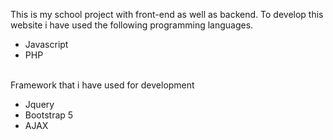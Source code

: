 This is my school project with front-end as well as backend.
To develop this website i have used the following programming languages.
<ul>
  <li>Javascript</li>
  <li>PHP</li>
</ul>
<br> Framework that i have used for development
<ul>
  <li>Jquery</li>
  <li>Bootstrap 5</li>
  <li>AJAX</li>
</ul>
